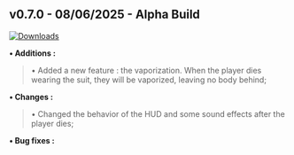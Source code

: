 ## **v0.7.0 - 08/06/2025 - Alpha Build**

[![Downloads](https://img.shields.io/github/downloads/nltp-ashes/Nanosuit/v0.7.0/total?label=Downloads)]()

**• Additions :**
> • Added a new feature : the vaporization. When the player dies wearing the suit, they will be vaporized, leaving no body behind;

**• Changes :**
> • Changed the behavior of the HUD and some sound effects after the player dies;

**• Bug fixes :**
